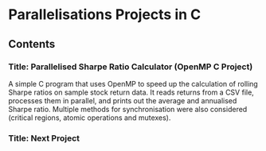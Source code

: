 # Parallelisations Projects in C

## Contents

### Title: Parallelised Sharpe Ratio Calculator (OpenMP C Project)

A simple C program that uses OpenMP to speed up the calculation of rolling Sharpe ratios on sample stock return data. It reads returns from a CSV file, processes them in parallel, and prints out the average and annualised Sharpe ratio. Multiple methods for synchronisation were also considered (critical regions, atomic operations and mutexes).

### Title: Next Project

